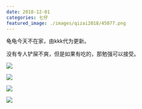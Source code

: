 ```yaml
---
date: 2018-12-01
categories: 七仔
featured_image: ./images/qizai2018/45077.png
---
```


龟龟今天不在家，由kkk代为更新。

没有专人铲屎不爽，但是如果有吃的，那勉强可以接受。

![](/images/qizai2018/45075.png)

![](/images/qizai2018/45076.png)

![](/images/qizai2018/45077.png)

![](/images/qizai2018/45078.png)
